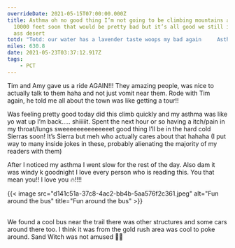 ```yaml
---
overrideDate: 2021-05-15T07:00:00.000Z
title: Asthma oh no good thing I’m not going to be climbing mountains above
  10000 feet soon that would be pretty bad but it’s all good we still in the dry
  ass desert
totd: "Totd: our water has a lavender taste woops my bad again     Asthma"
miles: 630.8
date: 2021-05-23T03:37:12.917Z
tags: 
    - PCT
---
```





Tim and Amy gave us a ride AGAIN!!! They amazing people, was nice to actually talk to them haha and not just vomit near them. Rode with Tim again, he told me all about the town was like getting a tour!!





Was feeling pretty good today did this climb quickly and my asthma was like yo wat up I’m back..... shiiiiit. Spent the next hour or so having a itch/pain in my throat/lungs sweeeeeeeeeeeeeet good thing I’ll be in the hard cold Sierras soon! It’s Sierra but meh who actually cares about that hahaha (I put way to many inside jokes in these, probably alienating the majority of my readers with them)

After I noticed my asthma I went slow for the rest of the day. Also dam it was windy k goodnight I love every person who is reading this. You that mean you!! I love you 🔥!!!!

{{< image src="d141c51a-37c8-4ac2-bb4b-5aa576f2c361.jpeg" alt="Fun around the bus" title="Fun around the bus" >}}

\
We found a cool bus near the trail there was other structures and some cars around there too. I think it was from the gold rush area was cool to poke around. Sand Witch was not amused 🙅‍♀️